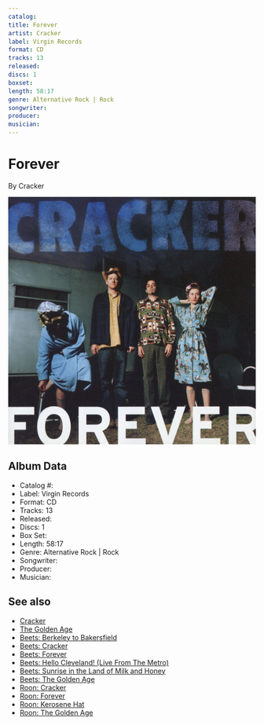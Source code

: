 ```yaml
---
catalog: 
title: Forever
artist: Cracker
label: Virgin Records
format: CD
tracks: 13
released: 
discs: 1
boxset: 
length: 58:17
genre: Alternative Rock | Rock
songwriter: 
producer: 
musician: 
---
```


# Forever

By Cracker

![](../../assets/albumcovers/Cracker-Forever.png)

## Album Data

- Catalog #: 
- Label: Virgin Records
- Format: CD
- Tracks: 13
- Released: 
- Discs: 1
- Box Set: 
- Length: 58:17
- Genre: Alternative Rock | Rock
- Songwriter: 
- Producer: 
- Musician: 


## See also

- [Cracker](Cracker.md)
- [The Golden Age](The_Golden_Age.md)
- [Beets: Berkeley to Bakersfield](../../Beets/Cracker/Berkeley_to_Bakersfield.md)
- [Beets: Cracker](../../Beets/Cracker/Cracker.md)
- [Beets: Forever](../../Beets/Cracker/Forever.md)
- [Beets: Hello Cleveland! (Live From The Metro)](../../Beets/Cracker/Hello_Cleveland!_Live_From_The_Metro.md)
- [Beets: Sunrise in the Land of Milk and Honey](../../Beets/Cracker/Sunrise_in_the_Land_of_Milk_and_Honey.md)
- [Beets: The Golden Age](../../Beets/Cracker/The_Golden_Age.md)
- [Roon: Cracker](../../Roon/Cracker/Cracker.md)
- [Roon: Forever](../../Roon/Cracker/Forever.md)
- [Roon: Kerosene Hat](../../Roon/Cracker/Kerosene_Hat.md)
- [Roon: The Golden Age](../../Roon/Cracker/The_Golden_Age.md)
